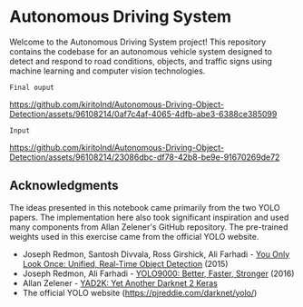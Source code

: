 # Autonomous Driving System

Welcome to the Autonomous Driving System project! This repository contains the codebase for an autonomous vehicle system designed to detect and respond to road conditions, objects, and traffic signs using machine learning and computer vision technologies.

```Final ouput```

https://github.com/kiritoInd/Autonomous-Driving-Object-Detection/assets/96108214/0af7c4af-4065-4dfb-abe3-6388ce385099

```Input```

https://github.com/kiritoInd/Autonomous-Driving-Object-Detection/assets/96108214/23086dbc-df78-42b8-be9e-91670269de72

## Acknowledgments

The ideas presented in this notebook came primarily from the two YOLO papers. The implementation here also took significant inspiration and used many components from Allan Zelener's GitHub repository. The pre-trained weights used in this exercise came from the official YOLO website. 
- Joseph Redmon, Santosh Divvala, Ross Girshick, Ali Farhadi - [You Only Look Once: Unified, Real-Time Object Detection](https://arxiv.org/abs/1506.02640) (2015)
- Joseph Redmon, Ali Farhadi - [YOLO9000: Better, Faster, Stronger](https://arxiv.org/abs/1612.08242) (2016)
- Allan Zelener - [YAD2K: Yet Another Darknet 2 Keras](https://github.com/allanzelener/YAD2K)
- The official YOLO website (https://pjreddie.com/darknet/yolo/) 


